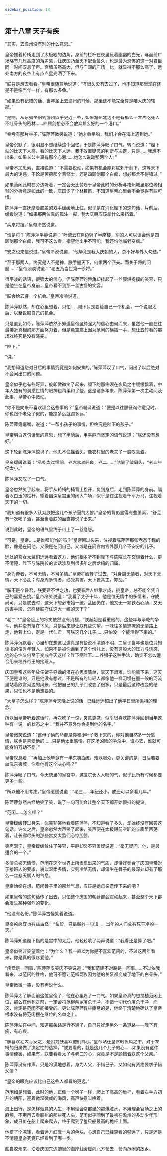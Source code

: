 ```yaml
---
sidebar_position: 18
---
```


## 第十八章 **天子有疾**

“其实，去澹州没有别的什么意思。”

皇帝推着轮椅走到了太极殿的边角，身前的栏杆在夜里反着幽幽的白光，与面前广场略有几尺高度的落差感，让庆国乃至天下配合最久，也是最为恐怖的这一对君臣同一时间叹息了声。宫墙虽然高大，但与广阔的广场一比，就显得不那么高了，远处南方的夜空上有点点星光洒了下来。

“朕只是想去看看。”皇帝很随意地说道：“有很久没有去过了，也不知道那里现在还是不是像当年一样，有那么多鱼。”

“如果没有记错的话，当年圣上去澹州的时候，那里还不能完全算是咱大庆的辖郡。”

“是啊，从东夷坐船到澹州似乎更近一些，如果澹州北边不是有那么一大片吃死人不吐骨头的密林……四顾剑想必不会放弃那么好的一个港口。”

“幸亏有那片林子，”陈萍萍微笑说道：“她才会坐船，我们才会在海上遇到她。”

皇帝沉默了，很明显不想继续这个回忆。于是陈萍萍叹了口气，转而说道：“陛下站的比天下人高，看的比天下人远，我不敢置疑您的判断与决定，只是……我想不出来，如果长公主真有那个心思……她怎么说动那两个人。”

皇帝不加思索，直接说道：“不需要说动，如果有机会能将朕刺于剑下，这等天下最大的诱惑，不论是苦荷那个苦修士，还是四顾剑那个白痴，想必都舍不得错过。”

如果范闲此时在旁边听着，一定会无比赞叹于皇帝此时的分析与梧州城里那位老相爷的分析竟是如此的一致，庆国少了个林若甫，不知道皇帝心里会不会觉得有些可惜。

陈萍萍一直抚摩着膝盖的双手缓缓地止住，似乎是在消化陛下的这句话，片刻后，缓缓说道：“如果那两位真的孤注一掷，我大庆朝应该拿什么来挡着。”

“兵来将挡。”皇帝冷然说道。

“谁是将？”陈萍萍平静说道：“叶流云在南边劈了半座楼，别的人可以误会他是四顾剑那个白痴，我可不这么看，指望他出手不可能，我还怕他临老变疯。”

“安之也来信说过。”皇帝冷漠说道，“他毕竟是我大庆朝的人，总不好与外人勾结。”

“至于那两人，终究是人不是神，朕手握天下，何惧两个匹夫。而关于将的问题……”皇帝淡淡说道：“老五乃当世第一杀将。”

很平淡的话语，很强大的信心，但陈萍萍的唇角却挂起了一丝颇堪捉摸的笑容，只是他坐在皇帝身前，皇帝看不到那一丝古怪的笑容。

“朕会给云睿一个机会。”皇帝冷冷说道。

陈萍萍默然，却在心里想着，只怕……陛下只是要给自己一个机会，一个说服太后、以至说服自己的机会。

只是直到如今，陈萍萍依然不知道皇帝这种强大的信心由何而来，虽然他一直在往最接近真相的那方面努力着，但是悬空庙上因为范闲的横插一手，想让五竹看的那场戏终究是没有演完。

“陛下。”

“讲。”

“我想知道您对日后的事情究竟是如何安排的。”陈萍萍叹了口气，问出了以后绝对不会问出口的问题。

皇帝似乎也有些讶异，旋即微微笑了起来，颌下的那络须在夜风之中缓缓飘着，中年人独有的洞悉世情的眼神也稍柔和了些。这是诸多年来，陈萍萍第一次主动问及此事，皇帝心中微动。

“你不是向来不喜欢理会这些事的？”皇帝嘲讽说道：“便是以往朕征询你意见时，你也跟个老兔子似的，能跑多远就跑多远。”

陈萍萍瘪瘪嘴，说道：“一帮小孩子的事情，但终究是陛下的孩子。”

皇帝明白这句话里的意思，想了半晌后，用平静而坚定的语气说道：“朕还没有想好。”

这下轮到陈萍萍惊讶了，他忍不住摇着头，像农村里的老夫子一般叹息着。

皇帝缓缓说着：“承乾太过懦弱，老大太过纯良，老二……”他皱了皱眉头，“老三年纪太小。”

陈萍萍又叹了一口气。

皇帝忽然笑了起来，将手从轮椅的椅背上松开，负到身后，走到陈萍萍的身前。隔着汉白玉的栏杆，望着幽深皇宫里的阔大广场，似乎是在注视着千军万马，注视着天下的一切。

“我知道有很多人认为朕把这几个孩子逼的太惨。”皇帝的背影显得有些萧索，“舒芜有一次喝了酒，甚至当着朕的面直接说了出来。”

说到此时，皇帝的语气里终于带上了一丝隐怒。

“可是，皇帝……是谁都能当的吗？”皇帝回过头来，注视着陈萍萍那张老态毕现的脸，像是在问他，又像是在问自己，又或是在问宫内宫外那几个不安分的儿子。

远处的宫女太监们远远看着这方，他们根本听不到陛下与陈院长在交谈着什么，更不清楚，陛下与陈院长的谈话涉及到很多年之后龙椅的归属。

“身为帝者，不可无情，不可多情。”皇帝将脸转了过去，“对身周无情者，对天下无情，天下必乱；对身周多情者，必受其害，天下丧其主，亦乱。”

“朕不是个昏君，朕要建不世之功，也要有后人继承才成，挑皇帝，总不能全凭自己的喜爱去挑。”皇帝冷笑说道：“我看了太子十年，他是位无情中的多情者，守成尚可，只是朕去时，这天下想必甫始一统，乱因仍在，他又无一颗铁石心肠，又无厉害手段，怎样替朕守住这大一统的天下？”

“老二？”皇帝脸上的冷笑依然没有消褪，“朕起始是看重他的，这些年与承乾的争斗，他并没有落在下风，只是后来却让朕有些失望，一味往多情遮掩的无情路上走，他若上位，定是一代仁君，可朕这几个儿子……只怕没一个能活得下来的。”

陈萍萍沉默着，心里却在想这世道真是有些说不清道不明，二皇子当年也是位只知读书的俊秀年轻人，如果不是被你逼到了这个份儿上，没有这般大的压力与诱惑，他的心性又何至于变成今天这样？陛下啊陛下……养狮子这种手法，确实不怎么适合用来培养帝王的接班人。

庆国皇帝这些年放任诸子夺嫡的潜在心思很简单，掌天下艰难，谁能熬下来，这天下便是谁的，只是他没有想过，不是所有的年轻人都像他一样习惯在墨一般的河流里站着欣赏河边的风景，他把自己的儿子们改变了很多，只是最后这种改变的结果，只怕也不是他想要的。

“大皇子怎么样？”陈萍萍今天晚上说的话，已经远远超出了他平日里所秉持的理念。

所以当皇帝听着这话时，再次吃了一惊，笑意更盛，似乎很喜欢陈萍萍回到当年这种有一说一的状态之中：“我并不意外你会提到他的名字。”

皇帝微笑说道：“这母子俩的命都是你和小叶子救下来的，你对他自然多一分感情，朕也是喜爱他的……只是他太重感情，在这场凶险的争杀中，谁心软，谁就可能身陷万劫不复。”

皇帝叹息着：“再加上他毕竟有一半东夷血统，难以服众，更关键的是，日后若要血洗东夷城，你看他有这个决心吗？”

陈萍萍叹了口气，今天夜里的皇宫中，这位院长大人叹的气，似乎比所有时候都要更多一些。

“所以他不用考虑。”皇帝缓缓说道：“老三……年纪还小，朕还可以多看几年。”

陈萍萍忽然古怪地笑了笑，说了一句可能会让整个天下都开始颤抖的提议。

“范闲……怎么样？”

皇帝缓缓转过身来，似笑非笑地看着陈萍萍，不知道看了多久，却始终没有回答这句话。许久之后，皇帝忽然大声笑了起来，笑声便在太极殿前空旷的长廊里回荡着，让长廊尽头的那些宫女太监们心惊胆颤。

笑声渐宁，皇帝缓缓敛住了笑容，平静却又不容置疑说道：“毫无疑问，他，是最适合的一个。”

多情总被无情恼，范闲在这个世界上所表现出来的气质，却恰好契合了庆国皇帝对于接班人的要求，貌似温柔多情，实则冷酷无情，却偏生在骨子的最深处却有了那么一丝悲天悯人的气息。

皇帝始终在想，范闲骨子里的那丝气息，应该是她母亲遗传下来的吧？

如果皇帝的这句话传了出去，只怕整个庆国的朝廷都会震动起来，甚至整个天下都会发生某种强烈的变化。

“他没有名份。”陈萍萍古怪笑着说道。

皇帝的笑容也有些古怪：“名份，只是朕的一句话……当年的人们总有死干净的一天。”

陈萍萍知道陛下指的是宫中的太后，他轻轻咳了两声说道：“我看还是算了吧。”

皇帝似笑非笑望着他：“为什么？我一直以为你是不喜欢范闲的，不过这两年看来，你是真的很疼爱他。”

“疼爱是一回事，”陈萍萍皮笑肉不笑说道：“我和范建不对路是一回事……不过依我看来，以范闲的性格，他可不愿让范柳两族因为他的关系都变成了地下的白骨头。”

皇帝微微一笑，没有再说什么。

陈萍萍太了解面前这位皇帝了，他在心里叹了一口气。如果皇帝真的想扶植范闲上位，那么在他死之前，一定会将范柳两家屠杀干净，不惜一切代价屠杀干净，而这，肯定是范闲不能接受的。更让陈萍萍有些疲惫的是，他终于清楚地确认了皇帝根本没有将范闲摆在继位的名单之上。

陈萍萍站在中间，知道那条路是行不通了，自己只好走另外一条道路——陛下有疾，有心疾。

“朕喜欢老大与安之，是因为朕喜欢他们的心。”皇帝站在皇宫的夜风之中，对于龙椅的归属做了决定性的选择，“朕要看的，就是这几个儿子的心……如果没有这件事情便罢，如果有，朕要看看太子与老二的心，究竟是不是顾惜着朕这个父亲。”

陈萍萍没有作声，只是冷漠地想着，身为人父，不惜己子，又如何有资格要求子惜父情？

“皇帝的眼光应该比自己这些人都看的更远。”

范闲如是想着，此时的他，正像一个猴子一样，爬上了高高的桅杆，看着右手方初升的朝阳，迎着微湿微咸的海风，高声快意叫唤着。

海上出行，是怎样惬意的人生，不用理会京都里的那潭脏水，不用理会官场之上的麻烦，不用再去看胶州的那些死人头，范闲似乎回到了最初在澹州的多动少年形象，成日价在船上爬来爬去，终于爬到了整只船最高的桅杆上面。

他搭了个凉篷，看着远方红暖一片的色块，心想自己已经算看的够远了，只是还是不清楚皇帝究竟已经看到了哪一步。

船自胶州来，沿着庆国东边蜿蜒的海岸线缓缓向北方驶去，驶向范闲的故乡。

